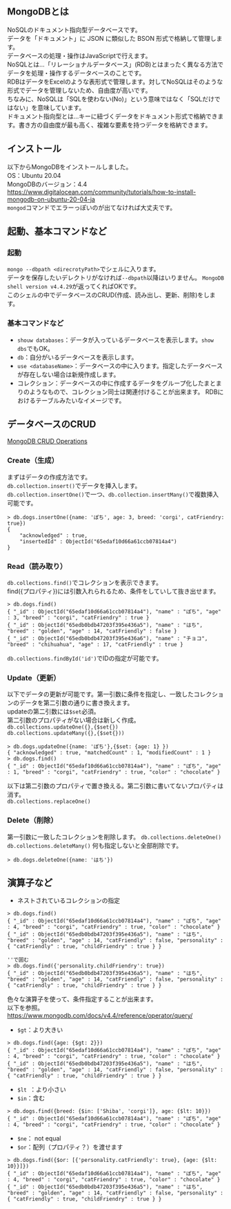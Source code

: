 ## MongoDBとは
NoSQLのドキュメント指向型データベースです。  
データを「ドキュメント」に JSON に類似した BSON 形式で格納して管理します。  
データベースの処理・操作はJavaScriptで行えます。  
NoSQLとは...「リレーショナルデータベース」(RDB)とはまったく異なる方法でデータを処理・操作するデータベースのことです。  
RDBはデータをExcelのような表形式で管理します。対してNoSQLはそのような形式でデータを管理しないため、自由度が高いです。  
ちなみに、NoSQLは「SQLを使わない(No)」という意味ではなく「SQLだけではない」を意味しています。  
ドキュメント指向型とは...キーに紐づくデータをドキュメント形式で格納できます。書き方の自由度が最も高く、複雑な要素を持つデータを格納できます。  

## インストール
以下からMongoDBをインストールしました。  
OS：Ubuntu 20.04  
MongoDBのバージョン：4.4  
https://www.digitalocean.com/community/tutorials/how-to-install-mongodb-on-ubuntu-20-04-ja  
`mongod`コマンドでエラーっぽいのが出てなければ大丈夫です。

## 起動、基本コマンドなど
### 起動
`mongo --dbpath <direcrotyPath>`でシェルに入ります。  
データを保存したいデレクトリがなければ`--dbpath`以降はいりません。
`MongoDB shell version v4.4.29`が返ってくればOKです。  
このシェルの中でデータベースのCRUD(作成、読み出し、更新、削除)をします。  

### 基本コマンドなど
- `shouw databases`：データが入っているデータベースを表示します。`show dbs`でもOK。
- `db`：自分がいるデータベースを表示します。
- `use <databaseName>`：データベースの中に入ります。指定したデータベースが存在しない場合は新規作成します。
- コレクション：データベースの中に作成するデータをグループ化したまとまりのようなもので、コレクション同士は関連付けることが出来ます。
 RDBにおけるテーブルみたいなイメージです。

## データベースのCRUD
[MongoDB CRUD Operations](https://www.mongodb.com/docs/v4.4/crud/)
### Create（生成）
まずはデータの作成方法です。  
`db.collection.insert()`でデータを挿入します。  
`db.collection.insertOne()`で一つ、`db.collection.insertMany()`で複数挿入可能です。  
```
> db.dogs.insertOne({name: 'ぽち', age: 3, breed: 'corgi', catFriendry: true})
{
	"acknowledged" : true,
	"insertedId" : ObjectId("65edaf10d66a61ccb07814a4")
}
```
### Read（読み取り）
`db.collections.find()`でコレクションを表示できます。  
find({プロパティ})には引数入れられるため、条件をしていして抜き出せます。
```
> db.dogs.find()
{ "_id" : ObjectId("65edaf10d66a61ccb07814a4"), "name" : "ぽち", "age" : 3, "breed" : "corgi", "catFriendry" : true }
{ "_id" : ObjectId("65edb0bdb47203f395e436a5"), "name" : "はち", "breed" : "golden", "age" : 14, "catFriendly" : false }
{ "_id" : ObjectId("65edb0bdb47203f395e436a6"), "name" : "チョコ", "breed" : "chihuahua", "age" : 17, "catFriendly" : true }
```
`db.collections.findById('id')`でIDの指定が可能です。

### Update（更新）
以下でデータの更新が可能です。第一引数に条件を指定し、一致したコレクションのデータを第二引数の通りに書き換えます。  
updateの第二引数には`$set`必須。  
第二引数のプロパティがない場合は新しく作成。  
`db.collections.updateOne({},{$set{})`  
`db.collections.updateMany({},{$set{}))`  
```
> db.dogs.updateOne({name: 'ぽち'},{$set: {age: 1} })
{ "acknowledged" : true, "matchedCount" : 1, "modifiedCount" : 1 }
> db.dogs.find()
{ "_id" : ObjectId("65edaf10d66a61ccb07814a4"), "name" : "ぽち", "age" : 1, "breed" : "corgi", "catFriendry" : true, "color" : "chocolate" }
```
以下は第二引数のプロパティで置き換える。第二引数に書いてないプロパティは消す。  
`db.collections.replaceOne()`  

### Delete（削除）
第一引数に一致したコレクションを削除します。
`db.collections.deleteOne()`
`db.collections.deleteMany()` 何も指定しないと全部削除です。
```
> db.dogs.deleteOne({name: 'はち'})
```

## 演算子など
- ネストされているコレクションの指定
```
> db.dogs.find()
{ "_id" : ObjectId("65edaf10d66a61ccb07814a4"), "name" : "ぽち", "age" : 4, "breed" : "corgi", "catFriendry" : true, "color" : "chocolate" }
{ "_id" : ObjectId("65edb0bdb47203f395e436a5"), "name" : "はち", "breed" : "golden", "age" : 14, "catFriendly" : false, "personality" : { "catFriendly" : true, "childFriendry" : true } }

''で囲む
> db.dogs.find({'personality.childFriendry': true})
{ "_id" : ObjectId("65edb0bdb47203f395e436a5"), "name" : "はち", "breed" : "golden", "age" : 14, "catFriendly" : false, "personality" : { "catFriendly" : true, "childFriendry" : true } }
```
色々な演算子を使って、条件指定することが出来ます。  
以下を参照。  
https://www.mongodb.com/docs/v4.4/reference/operator/query/  
- `$gt`：より大きい
```
> db.dogs.find({age: {$gt: 2}})
{ "_id" : ObjectId("65edaf10d66a61ccb07814a4"), "name" : "ぽち", "age" : 4, "breed" : "corgi", "catFriendry" : true, "color" : "chocolate" }
{ "_id" : ObjectId("65edb0bdb47203f395e436a5"), "name" : "はち", "breed" : "golden", "age" : 14, "catFriendly" : false, "personality" : { "catFriendly" : true, "childFriendry" : true } }
```
- `$lt `：より小さい
- `$in`：含む
```
> db.dogs.find({breed: {$in: ['Shiba', 'corgi']}, age: {$lt: 10}})
{ "_id" : ObjectId("65edaf10d66a61ccb07814a4"), "name" : "ぽち", "age" : 4, "breed" : "corgi", "catFriendry" : true, "color" : "chocolate" }
```
- `$ne`： not equal
- `$or`：配列（プロパティ？）を渡せます
```
> db.dogs.find({$or: [{'personality.catFriendly': true}, {age: {$lt: 10}}]})
{ "_id" : ObjectId("65edaf10d66a61ccb07814a4"), "name" : "ぽち", "age" : 4, "breed" : "corgi", "catFriendry" : true, "color" : "chocolate" }
{ "_id" : ObjectId("65edb0bdb47203f395e436a5"), "name" : "はち", "breed" : "golden", "age" : 14, "catFriendly" : false, "personality" : { "catFriendly" : true, "childFriendry" : true } }
```
